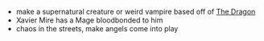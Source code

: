 - make a supernatural creature or weird vampire based off of [The Dragon](https://slay-the-princess.fandom.com/wiki/The_Princess/Princess_and_the_Dragon)
- Xavier Mire has a Mage bloodbonded to him
- chaos in the streets, make angels come into play
